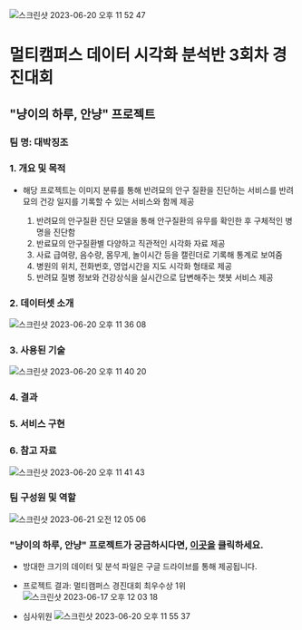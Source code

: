 ![스크린샷 2023-06-20 오후 11 52 47](https://github.com/TeamProjectSW/TeamProject/assets/109095108/c501e093-f7aa-4b8e-a006-780be8f5dfbb)

# 멀티캠퍼스 데이터 시각화 분석반 3회차 경진대회

## "냥이의 하루, 안냥" 프로젝트 
### 팀 명: 대박징조


### 1. 개요 및 목적
- 해당 프로젝트는 이미지 분류를 통해 반려묘의 안구 질환을 진단하는 서비스를 반려묘의 건강 일지를 기록할 수 있는 서비스와 함께 제공


  1. 반려묘의 안구질환 진단 모델을 통해 안구질환의 유무를 확인한 후 구체적인 병명을 진단함
  2. 반료묘의 안구질환별 다양하고 직관적인 시각화 자료 제공 
  3. 사료 급여량, 음수량, 몸무게, 놀이시간 등을 캘린더로 기록해 통계로 보여줌
  4. 병원의 위치, 전화번호, 영업시간을 지도 시각화 형태로 제공
  5. 반려묘 질병 정보와 건강상식을 실시간으로 답변해주는 챗봇 서비스 제공

  

### 2. 데이터셋 소개
![스크린샷 2023-06-20 오후 11 36 08](https://github.com/TeamProjectSW/TeamProject/assets/109095108/93894708-228c-4a5e-b1a3-41b6b175a4d4)


### 3. 사용된 기술
![스크린샷 2023-06-20 오후 11 40 20](https://github.com/TeamProjectSW/TeamProject/assets/109095108/8e03d484-d9f6-4c17-867b-d6aaa354f336)


### 4. 결과


### 5. 서비스 구현

### 6. 참고 자료
![스크린샷 2023-06-20 오후 11 41 43](https://github.com/TeamProjectSW/TeamProject/assets/109095108/0c8a8c8d-790b-4d24-bd91-ef20634b8f60)


### 팀 구성원 및 역할
![스크린샷 2023-06-21 오전 12 05 06](https://github.com/TeamProjectSW/TeamProject/assets/109095108/446c98dc-52b7-4666-a009-21ab9b035360)



### "냥이의 하루, 안냥" 프로젝트가 궁금하시다면, [이곳을](https://www.notion.so/ecd74cb56c514e0794c71b525e49e814?pvs=4) 클릭하세요. 

- 방대한 크기의 데이터 및 분석 파일은 구글 드라이브를 통해 제공됩니다.

- 프로젝트 결과: 멀티캠퍼스 경진대회 최우수상 1위
  ![스크린샷 2023-06-17 오후 12 03 18](https://github.com/TeamProjectSW/TeamProject/assets/109095108/13db3bcf-987e-46b2-823f-b4b94c0a3d40)
  
- 심사위원
![스크린샷 2023-06-20 오후 11 55 37](https://github.com/TeamProjectSW/TeamProject/assets/109095108/c7900a0e-e758-451f-939c-75b309ef5aab)

  


